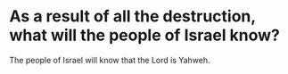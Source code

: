 # As a result of all the destruction, what will the people of Israel know?

The people of Israel will know that the Lord is Yahweh.
